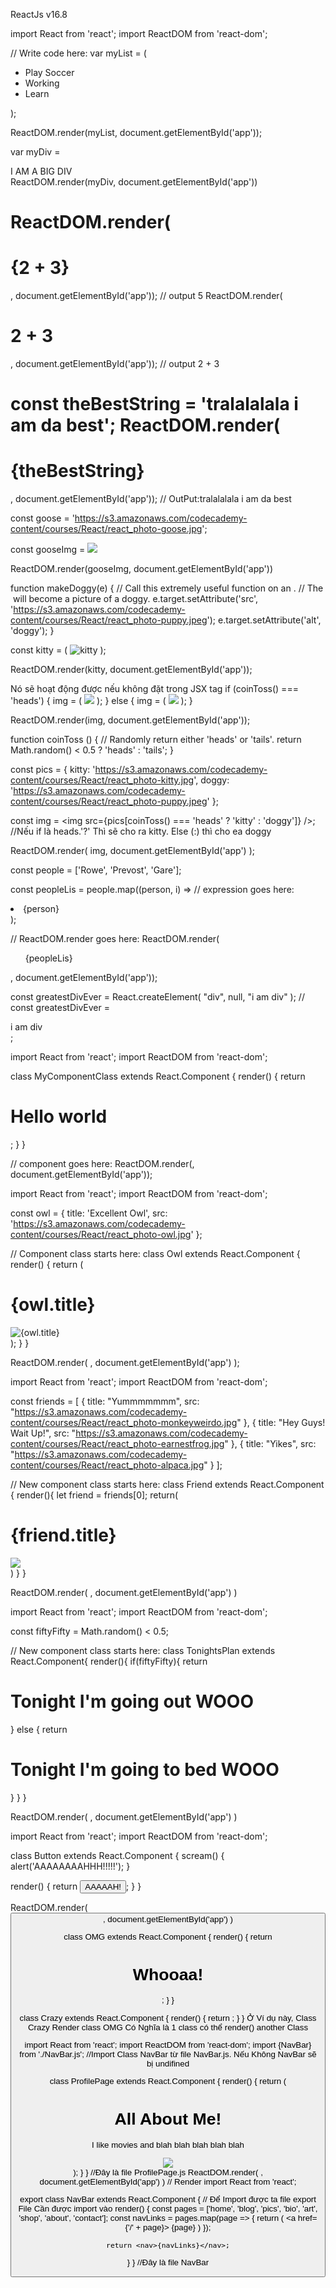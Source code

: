 ReactJs v16.8
<!-- toán tử AND (&&), toán tử OR (||) và toán tử NOT (!). -->
<!-- JSX: Là cú pháp cho Js. Nó khá giống với html thuần. -->
import React from 'react';
import ReactDOM from 'react-dom';
<!-- 2 dòng code trên để import các components của reactjs -->  
<!-- Components là các thành phần của chương trình đảm nhận 1 nhiệm vụ gì đó. Có thể sử dụng lại bằng thuộc tính thừa kề. Class extends ..... -->
// Write code here:
var myList = (
	<ul>
        <li>Play Soccer</li>
        <li>Working</li>
        <li>Learn</li>
    </ul>
);

ReactDOM.render(myList, document.getElementById('app'));
<!-- Đoạn code trên là để render ra mã html -->
<!-- Class Name: Class không có trong reactjs bởi vì reactjs biên soạn ra chương trình để để biến đổi thành javascript không giống HTML -->
var myDiv = <div className="big">I AM A BIG DIV</div>
ReactDOM.render(myDiv, document.getElementById('app'))
<!-- Các thẻ html không có thẻ đóng có thế viết sang JSX như sau <br> ==> <br /> -->
ReactDOM.render(<h1>{2 + 3}</h1>, document.getElementById('app')); // output 5
ReactDOM.render(<h1>2 + 3</h1>, document.getElementById('app')); // output 2 + 3
=====================================================
const theBestString = 'tralalalala i am da best';
ReactDOM.render(<h1>{theBestString}</h1>, document.getElementById('app')); // OutPut:tralalalala i am da best
=======================================================
const goose = 'https://s3.amazonaws.com/codecademy-content/courses/React/react_photo-goose.jpg';

const gooseImg = <img src={goose} />
      
ReactDOM.render(gooseImg, document.getElementById('app'))
<!-- Render Ra Dữ Liệu -->
function makeDoggy(e) {
  // Call this extremely useful function on an <img>.
  // The <img> will become a picture of a doggy.
  e.target.setAttribute('src', 'https://s3.amazonaws.com/codecademy-content/courses/React/react_photo-puppy.jpeg');
  e.target.setAttribute('alt', 'doggy');
}

const kitty = (
	<img onClick={makeDoggy}
		src="https://s3.amazonaws.com/codecademy-content/courses/React/react_photo-kitty.jpg" 
		alt="kitty" />
);

ReactDOM.render(kitty, document.getElementById('app'));
<!-- Biến đổi dữ liệu qua các sự kiện Event Listeners in JSX -->
<!-- If trong JSX -->
Nó sẽ hoạt động được nếu không đặt trong JSX tag
if (coinToss() === 'heads') {
  img = (
    <img src={pics.kitty} />
  );
} else {
  img = ( 
    <img src={pics.doggy} />
  );
}

ReactDOM.render(img, document.getElementById('app'));
<!-- 1 cách viết khác của If else của JSX -->
function coinToss () {
  // Randomly return either 'heads' or 'tails'.
  return Math.random() < 0.5 ? 'heads' : 'tails';
}

const pics = {
  kitty: 'https://s3.amazonaws.com/codecademy-content/courses/React/react_photo-kitty.jpg',
  doggy: 'https://s3.amazonaws.com/codecademy-content/courses/React/react_photo-puppy.jpeg'
};

const img = <img src={pics[coinToss() === 'heads' ? 'kitty' : 'doggy']} />; //Nếu if là heads.'?' Thì sẽ cho ra kitty. Else (:) thì cho ea doggy

ReactDOM.render(
	img, 
	document.getElementById('app')
);
<!-- Keys == 'Id in Html' -->
const people = ['Rowe', 'Prevost', 'Gare'];

const peopleLis = people.map((person, i) =>
  // expression goes here:
  <li key={'person_' + i}>{person}</li>
);

// ReactDOM.render goes here:
ReactDOM.render(<ul>{peopleLis}</ul>, document.getElementById('app'));
<!-- React.createElement -->
const greatestDivEver = React.createElement(
	"div",
  null,
  "i am div"
);  // const greatestDivEver = <div>i am div</div>;
<!-- React.Component is the way to declare a new component class. -->
<!-- UpperCamelCase. -->
<!-- subclassing React.Component, you create a new component class. This is not a component! A component class is more like a factory that produces components. When you start making components, each one will come from a component class. -->
import React from 'react';
import ReactDOM from 'react-dom';

class MyComponentClass extends React.Component {
  render() {
    return <h1>Hello world</h1>;
  }
}

// component goes here:
ReactDOM.render(<MyComponentClass />, document.getElementById('app'));
<!-- Render Class Components -->
import React from 'react';
import ReactDOM from 'react-dom';

const owl = {
  title: 'Excellent Owl',
  src: 'https://s3.amazonaws.com/codecademy-content/courses/React/react_photo-owl.jpg'
};

// Component class starts here:
class Owl extends React.Component {
  render() {
    return (
      <div>
        <h1>{owl.title}</h1>
        <img src={owl.src} alt={owl.title} />
      </div>
    );
  }
}

ReactDOM.render(
  <Owl />,
  document.getElementById('app')
);
<!-- Class Component Logic -->
import React from 'react';
import ReactDOM from 'react-dom';


const friends = [
  {
    title: "Yummmmmmm",
    src: "https://s3.amazonaws.com/codecademy-content/courses/React/react_photo-monkeyweirdo.jpg"
  },
  {
    title: "Hey Guys!  Wait Up!",
    src: "https://s3.amazonaws.com/codecademy-content/courses/React/react_photo-earnestfrog.jpg"
  },
  {
    title: "Yikes",
    src: "https://s3.amazonaws.com/codecademy-content/courses/React/react_photo-alpaca.jpg"
  }
];

// New component class starts here:
class Friend extends React.Component {
  render(){
    let friend = friends[0];
    return(
    	<div>
        <h1>{friend.title}</h1>
        <img src={friend.src}/>
      </div>
    )
  }
}

ReactDOM.render(
	<Friend />,
  document.getElementById('app')
)
<!-- If Else Trong Class Component -->
<!-- If Phải sau render function và trước return -->
import React from 'react';
import ReactDOM from 'react-dom';

const fiftyFifty = Math.random() < 0.5;

// New component class starts here:
class TonightsPlan extends React.Component{
	render(){
    if(fiftyFifty){
			return <h1>Tonight I'm going out WOOO</h1>
    }
    else {
			return <h1>Tonight I'm going to bed WOOO</h1>
    }
  }
}

ReactDOM.render(
	<TonightsPlan />,
  document.getElementById('app')
)
<!-- This In React Conponents -->
<!-- Add Event Listener On class Components -->
import React from 'react';
import ReactDOM from 'react-dom';

class Button extends React.Component {
  scream() {
    alert('AAAAAAAAHHH!!!!!');
  }

  render() {
    return <button onClick={this.scream}>AAAAAH!</button>;
  }
}

ReactDOM.render(
	<Button />,
  document.getElementById('app')
)
<!-- Trong ReactJS, mỗi đoạn code sẽ được phân chia thành những Component không lệ thuộc lẫn nhau và có thể tái sử dụng khi cần thiết -->
<!-- Components Interact -->
class OMG extends React.Component {
  render() {
    return <h1>Whooaa!</h1>;
  }
}

class Crazy extends React.Component {
  render() {
    return <OMG />;
  }
}
Ở Ví dụ này, Class Crazy Render class OMG Có Nghĩa là 1 class có thể render() another Class
<!-- VD Cấp cao hơn. Ta có 1 file NavBar.js. Nhiệm Vụ Là render Class NavBar Ở trong Class ProfilePage (File: ProfilePage.js) -->
import React from 'react';
import ReactDOM from 'react-dom';
import {NavBar} from './NavBar.js'; //Import Class NavBar từ file NavBar.js. Nếu Không NavBar sẽ bị undifined

class ProfilePage extends React.Component {
  render() {
    return (
      <div>
				<NavBar />
        <h1>All About Me!</h1>
        <p>I like movies and blah blah blah blah blah</p>
        <img src="https://s3.amazonaws.com/codecademy-content/courses/React/react_photo-monkeyselfie.jpg" />
      </div>
    );
  }
}   //Đây là file ProfilePage.js
ReactDOM.render(
	<ProfilePage />,
  document.getElementById('app')
)   // Render
import React from 'react';

export class NavBar extends React.Component {    // Để Import được ta file export File Cần được import vào
  render() {
    const pages = ['home', 'blog', 'pics', 'bio', 'art', 'shop', 'about', 'contact'];
    const navLinks = pages.map(page => {
      return (
        <a href={'/' + page}>
          {page}
        </a>
      )
    });

    return <nav>{navLinks}</nav>;
  }
}  //Đây là file NavBar
